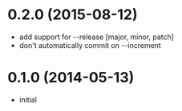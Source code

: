 # 0.2.0 (2015-08-12)

  * add support for --release [major, minor, patch]
  * don't automatically commit on --increment

# 0.1.0 (2014-05-13)

  * initial

